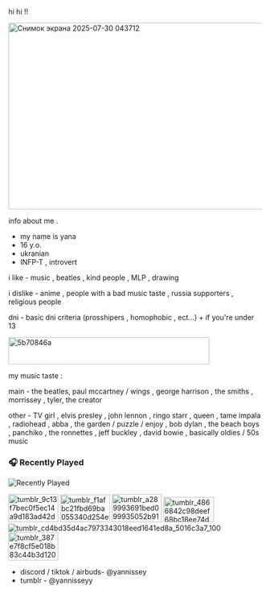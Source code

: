 hi hi !!

<img width="1052" height="371" alt="Снимок экрана 2025-07-30 043712" src="https://github.com/user-attachments/assets/eb1248b3-aca0-4584-91a3-f38196b99822" />

info about me .

- my name is yana
- 16 y.o.
- ukranian
- INFP-T , introvert

i like - music , beatles , kind people , MLP , drawing

i dislike - anime , people with a bad music taste , russia supporters , religious people

dni - basic dni criteria (prosshipers , homophobic , ect...) + if you're under 13

<img width="400" height="54" alt="5b70846a" src="https://github.com/user-attachments/assets/eba772d8-2ad2-4cb4-9f74-efb9d7a85d94" />

  
  my music taste :

  main - the beatles, paul mccartney / wings , george harrison , the smiths , morrissey , tyler, the creator
  
  other - TV girl , elvis presley , john lennon , ringo starr , queen , tame impala , radiohead , abba , the garden / puzzle / enjoy , bob dylan , the beach boys , panchiko , the ronnettes , jeff buckley , david bowie , basically oldies / 50s music

### 🎧 Recently Played

![Recently Played](https://lastfm-recently-played.vercel.app/api?user=yannissey&count=8&cover_size=small&theme=dark)


<img width="99" height="56" alt="tumblr_9c13f7bec0f5ec14a9d183ad42d9f1e2_b1788ce7_100" src="https://github.com/user-attachments/assets/886bd657-2498-4e2d-acf9-8d4eaa574665" /> <img width="99" height="55" alt="tumblr_f1afbc21fbd69ba055340d254e177ca8_d0ba4606_100" src="https://github.com/user-attachments/assets/118cbbc2-8798-4d54-a43d-e45d70049b1a" /> <img width="99" height="56" alt="tumblr_a289993691bed099935052b91ea516a9_28e32bd4_100" src="https://github.com/user-attachments/assets/13198949-1776-4f7f-86b4-544e1276350f" /> <img width="100" height="50" alt="tumblr_4866842c98deef68bc18ee74d858f784_d0034981_100" src="https://github.com/user-attachments/assets/314e2be0-22fb-4b0c-91f0-1fe060c72203" /> ![tumblr_cd4bd35d4ac7973343018eed1641ed8a_5016c3a7_100](https://github.com/user-attachments/assets/4ba9f389-94c0-4a0e-b434-12f2778c71e4) <img width="99" height="56" alt="tumblr_387e7f8cf5e018b83c44b3d12021d153_22ca98c3_100" src="https://github.com/user-attachments/assets/f0146946-6df7-459a-8964-2b535b258cb3" />




- discord / tiktok / airbuds- @yannissey
- tumblr - @yannisseyy
